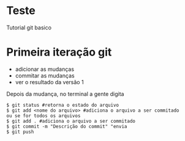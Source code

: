 # Teste
Tutorial git basico

# Primeira iteração git
* adicionar as mudanças 
* commitar as mudanças
* ver o resultado da versão 1

Depois da mudança, no terminal a gente digita

``` 
$ git status #retorna o estado do arquivo
$ git add <nome do arquivo> #adiciona o arquivo a ser commitado
ou se for todos os arquivos
$ git add . #adiciona o arquivo a ser commitado
$ git commit -m "Descrição do commit" "envia
$ git push 

```